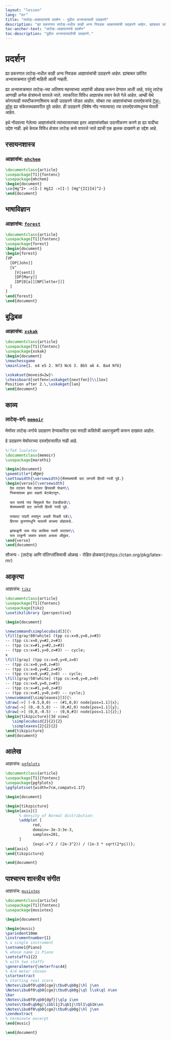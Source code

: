 ```yaml
---
layout: "lesson"
lang: "mr"
title: "लाटेक्-आज्ञावल्यांचे प्रदर्शन - पुढील अभ्यासासाठी उदाहरणे"
description: "ह्या प्रकरणात लाटेक्-मधील काही अन्य निवडक आज्ञासंचांची उदाहरणे आहेत. ह्यांबाबत उर्वरित अभ्यासक्रमात पुरेशी माहिती आली नव्हती."
toc-anchor-text: "लाटेक्-आज्ञावल्यांचे प्रदर्शन"
toc-description: "पुढील अभ्यासासाठीची उदाहरणे."
---
```


# प्रदर्शन

<span class="summary">
ह्या प्रकरणात लाटेक्-मधील काही अन्य निवडक आज्ञासंचांची उदाहरणे आहेत. ह्यांबाबत उर्वरित
अभ्यासक्रमात पुरेशी माहिती आली नव्हती.
</span>

ह्या अभ्यासक्रमात लाटेक्-च्या अतिशय महत्त्वाच्या आज्ञांची ओळख करून देण्यात आली आहे, परंतु लाटेक्
आणखी अनेक क्षेत्रांमध्ये वापरले जाते. त्याकरिता विविध आज्ञासंच तयार केले गेले आहेत. आम्ही येथे
कोणत्याही स्पष्टीकरणाशिवाय काही उदाहरणे जोडत आहोत. सोबत त्या आज्ञासंचांच्या दस्तऐवजांचे
[टेक्-डॉक](https://texdoc.net) ह्या संकेतस्थळावरील दुवे आहेत. ही उदाहरणे (विशेष नोंद नसल्यास)
त्या दस्तऐवजांमधूनच घेतली आहेत.

<p class="hint">
इथे नोंदवल्या गेलेल्या आज्ञासंचांचे त्यांच्यासारख्या इतर आज्ञासंचांपेक्षा उदात्तीकरण करणे हा ह्या
यादीचा उद्देश नाही. इथे केवळ विविध क्षेत्रात लाटेक् कसे वापरले जाते ह्याची एक झलक दाखवणे हा
उद्देश आहे.
</p>

## रसायनशास्त्र

### आज्ञासंच: [`mhchem`](https://texdoc.net/pkg/mhchem)

```latex
\documentclass{article}
\usepackage[T1]{fontenc}
\usepackage{mhchem}
\begin{document}
\ce{Hg^2+ ->[I-] HgI2 ->[I-] [Hg^{II}I4]^2-}
\end{document}
```

## भाषाविज्ञान

### आज्ञासंच: [`forest`](https://texdoc.net/pkg/forest)

```latex
\documentclass{article}
\usepackage[T1]{fontenc}
\usepackage{forest}
\begin{document}
\begin{forest}
[VP
  [DP[John]]
  [V’
    [V[sent]]
    [DP[Mary]]
    [DP[D[a]][NP[letter]]]
  ]
]
\end{forest}
\end{document}
```

## बुद्धिबळ

<!-- not 2017 -->
### आज्ञासंच: [`xskak`](https://texdoc.net/pkg/xskak)

```latex
\documentclass{article}
\usepackage[T1]{fontenc}
\usepackage{xskak}
\begin{document}
\newchessgame
\mainline{1. e4 e5 2. Nf3 Nc6 3. Bb5 a6 4. Ba4 Nf6}

\xskakset{moveid=2w}%
\chessboard[setfen=\xskakget{nextfen}]\\[1ex]
Position after 2.\,\xskakget{lan}
\end{document}
```

## काव्य

### लाटेक्-वर्ग: [`memoir`](https://texdoc.net/pkg/memoir)

मेमॉयर लाटेक्-वर्गाचे उदाहरण देण्याकरिता एका मराठी कवितेची अक्षरजुळणी करून दाखवत आहोत.

<p class="hint">
हे उदाहरण मेमॉयरच्या दस्तऐवजातील नाही आहे.
</p>

```latex
%!TeX lualatex
\documentclass{memoir}
\usepackage{marathi}

\begin{document}
\poemtitle*{औदुंबर}
\settowidth{\versewidth}{शेतमळ्यांची दाट लागली हिरवी गरदी पुढे.}
\begin{verse}[\versewidth]
  ऐल तटावर पैल तटावर हिरवाळी घेऊन\\
  निळासांवळा झरा वाहतो बेटाबेटातून.
  
  चार घरांचे गांव चिमुकले पैल टेकडीकडे\\
  शेतमळ्यांची दाट लागली हिरवी गरदी पुढे.
  
  पायवाट पांढरी तयांतुन अडवी तिडवी पडे\\
  हिरव्या कुरणांमधुनि चालली काळ्या डोहाकडे.
  
  झांकळुनी जळ गोड काळिमा पसरी लाटांवर\\
  पाय टाकुनी जळांत बसला असला औदुंबर.
\end{verse}
\end{document}
```

<p class="hint">
सौजन्य - [लाटेक् आणि पॉलिग्लॉसियाची ओळख - रोहित होळकर](https://ctan.org/pkg/latex-mr)
</p>

## आकृत्या

<!-- not 2017 -->
आज्ञासंच: [`tikz`](https://texdoc.net/pkg/tikz)

<!-- {% raw %} -->
```latex
\documentclass{article}
\usepackage[T1]{fontenc}
\usepackage{tikz}
\usetikzlibrary {perspective}

\begin{document}

\newcommand\simplecuboid[3]{%
\fill[gray!80!white] (tpp cs:x=0,y=0,z=#3)
-- (tpp cs:x=0,y=#2,z=#3)
-- (tpp cs:x=#1,y=#2,z=#3)
-- (tpp cs:x=#1,y=0,z=#3) -- cycle;
x
\fill[gray] (tpp cs:x=0,y=0,z=0)
-- (tpp cs:x=0,y=0,z=#3)
-- (tpp cs:x=0,y=#2,z=#3)
-- (tpp cs:x=0,y=#2,z=0) -- cycle;
\fill[gray!50!white] (tpp cs:x=0,y=0,z=0)
-- (tpp cs:x=0,y=0,z=#3)
-- (tpp cs:x=#1,y=0,z=#3)
-- (tpp cs:x=#1,y=0,z=0) -- cycle;}
\newcommand{\simpleaxes}[3]{%
\draw[->] (-0.5,0,0) -- (#1,0,0) node[pos=1.1]{x};
\draw[->] (0,-0.5,0) -- (0,#2,0) node[pos=1.1]{y};
\draw[->] (0,0,-0.5) -- (0,0,#3) node[pos=1.1]{z};}
\begin{tikzpicture}[3d view]
   \simplecuboid{2}{2}{2}
   \simpleaxes{2}{2}{2}
\end{tikzpicture}
\end{document}
```
<!-- {% endraw %} -->

## आलेख

आज्ञासंच: [`pgfplots`](https://texdoc.net/pkg/plots)

<!-- {% raw %} -->
```latex
\documentclass{article}
\usepackage[T1]{fontenc}
\usepackage{pgfplots}
\pgfplotsset{width=7cm,compat=1.17}

\begin{document}

\begin{tikzpicture}
\begin{axis}[]
      % density of Normal distribution:
      \addplot [
            red,
            domain=-3e-3:3e-3,
            samples=201,
      ]
            {exp(-x^2 / (2e-3^2)) / (1e-3 * sqrt(2*pi))};
\end{axis}
\end{tikzpicture}

\end{document}
```
<!-- {% endraw %} -->

## पाश्चात्त्य शास्त्रीय संगीत

आज्ञासंच: [`musixtex`](https://texdoc.net/pkg/musixtex)

<!-- {% raw %} -->
```latex
\documentclass{article}
\usepackage[T1]{fontenc}
\usepackage{musixtex}

\begin{document}

\begin{music}
\parindent10mm
\instrumentnumber{1}
% a single instrument
\setname1{Piano}
% whose name is Piano
\setstaffs1{2}
% with two staffs
\generalmeter{\meterfrac44}
% 4/4 meter chosen
\startextract
% starting real score
\Notes\ibu0f0\qb0{cge}\tbu0\qb0g|\hl j\en
\Notes\ibu0f0\qb0{cge}\tbu0\qb0g|\ql l\sk\ql n\en
\bar
\Notes\ibu0f0\qb0{dgf}|\qlp i\en
\notes\tbu0\qb0g|\ibbl1j3\qb1j\tbl1\qb1k\en
\Notes\ibu0f0\qb0{cge}\tbu0\qb0g|\hl j\en
\zendextract
% terminate excerpt
\end{music}

\end{document}
```
<!-- {% endraw %} -->

